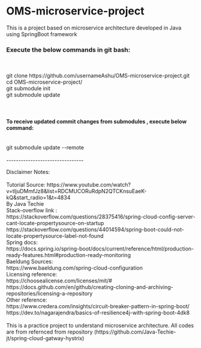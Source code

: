 # OMS-microservice-project
This is a project based on microservice architecture developed in Java using SpringBoot framework

<h3>Execute the below commands in git bash: </h3><br>
<br>git clone https://github.com/usernameAshu/OMS-microservice-project.git 
<br>cd OMS-microservice-project/ 
<br>git submodule init
<br>git submodule update
<br>
<br>
<br>
<h4>To receive updated commit changes from submodules , execute below command:</h4>
<br>git submodule update --remote
<br>
<br>
--------------------------------
<br>
<p>
Disclaimer Notes:<br><br>
Tutorial Source: https://www.youtube.com/watch?v=tljuDMmfJz8&list=RDCMUCORuRdpN2QTCKnsuEaeK-kQ&start_radio=1&t=4834 <br>
By Java Techie <br>
Stack-overflow link :<br>
  https://stackoverflow.com/questions/28375416/spring-cloud-config-server-cant-locate-propertysource-on-startup <br>
  https://stackoverflow.com/questions/44014594/spring-boot-could-not-locate-propertysource-label-not-found <br>
Spring docs:<br>
  https://docs.spring.io/spring-boot/docs/current/reference/html/production-ready-features.html#production-ready-monitoring<br>
Baeldung Sources:<br>
  https://www.baeldung.com/spring-cloud-configuration<br>
 Licensing reference:<br>
  https://choosealicense.com/licenses/mit/#<br>
  https://docs.github.com/en/github/creating-cloning-and-archiving-repositories/licensing-a-repository<br>
Other reference:<br>
  https://www.credera.com/insights/circuit-breaker-pattern-in-spring-boot/<br>
  https://dev.to/nagarajendra/basics-of-resilience4j-with-spring-boot-4dk8<br>
<br>This is a practice project to understand microservice architecture. All codes are from refernced from repository (https://github.com/Java-Techie-jt/spring-cloud-gatway-hystrix)
</p>
